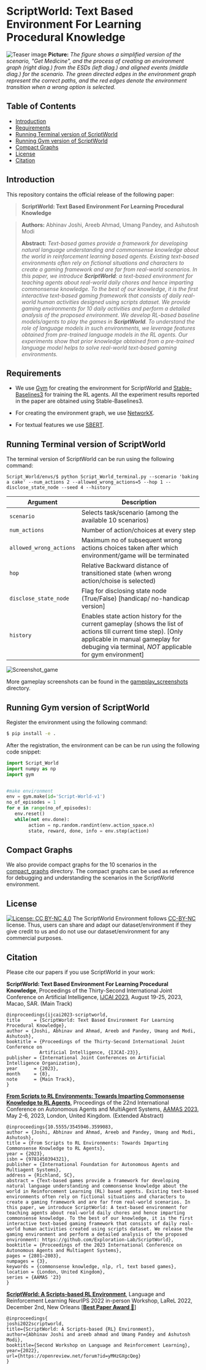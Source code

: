 # ScriptWorld: Text Based Environment For Learning Procedural Knowledge

![Teaser image](./ScriptWorld_thumbnail.png)
**Picture:** *The figure shows a simplified version of the  scenario, "Get Medicine", and the process of creating an environment graph (right diag.) from the ESDs (left diag.) and aligned events (middle diag.) for the scenario. The green directed edges in the environment graph represent the correct paths, and the red edges denote the environment transition when a wrong option is selected.*


## Table of Contents
- [Introduction](#introduction)
- [Requirements](#requirements)
- [Running Terminal version of ScriptWorld](#running-terminal-version-of-scriptworld)
- [Running Gym version of ScriptWorld](#running-gym-version-of-scriptworld)
- [Compact Graphs](#compact-graphs)
- [License](#license)
- [Citation](#citation)


## Introduction
This repository contains the official release of the following paper:
> **ScriptWorld: Text Based Environment For Learning Procedural Knowledge**<br>

> **Authors:** Abhinav Joshi, Areeb Ahmad, Umang Pandey, and Ashutosh Modi <br>
>
> **Abstract:** *Text-based games provide a framework for developing natural language understanding and commonsense knowledge about the world in reinforcement learning based agents. Existing text-based environments often rely on fictional situations and characters to create a gaming framework and are far from real-world scenarios. In this paper, we introduce **ScriptWorld**: a text-based environment for teaching agents about real-world daily chores and hence imparting commonsense knowledge. To the best of our knowledge, it is the first interactive text-based gaming framework that consists of daily real-world human activities designed using scripts dataset. We provide gaming environments for 10 daily activities and perform a detailed analysis of the proposed environment. We develop RL-based baseline models/agents to play the games in **ScriptWorld**. To understand the role of language models in such environments, we leverage features obtained from pre-trained language models in the RL agents. Our experiments show that prior knowledge obtained from a pre-trained language model helps to solve real-world text-based gaming environments.*

## Requirements

- We use [Gym](https://github.com/openai/gym) for creating the environment for ScriptWorld and [Stable-Baselines3](https://github.com/DLR-RM/stable-baselines3) for training the RL agents. All the experiment results reported in the paper are obtained using Stable-Baselines3.

- For creating the environment graph, we use [NetworkX](https://networkx.org/).

- For textual features we use [SBERT](https://www.sbert.net/).


## Running Terminal version of ScriptWorld

The terminal version of ScriptWorld can be run using the following command:

    Script_World/envs/$ python Script_World_terminal.py --scenario 'baking a cake' --num_actions 2 --allowed_wrong_actions=5 --hop 1 --disclose_state_node --seed 4 --history



<!-- table -->
| Argument | Description |
| --- | --- |
| `scenario` | Selects task/scenario (among the available 10 scenarios) |
| `num_actions` | Number of action/choices at every step |
| `allowed_wrong_actions` | Maximum no of subsequent wrong actions choices taken after which environment/game will be terminated |
| `hop` | Relative Backward distance of transitioned state (when wrong action/choise is selected) |
| `disclose_state_node` | Flag for disclosing state node (True/False) [handicap/ no-handicap version]|
| `history` | Enables state action history for the current gameplay (shows the list of actions till current time step). [Only applicable in manual gameplay for debuging via terminal, *NOT* applicable for gym environment] |


![Screenshot_game](./ScriptWorld-gameplay.png)

More gameplay screenshots can be found in the [gameplay_screenshots](./gameplay_screenshots/) directory.

## Running Gym version of ScriptWorld

Register the environment using the following command:

```bash
$ pip install -e .    
```

After the registration, the environment can be can be run using the following code snippet:


```python
import Script_World
import numpy as np
import gym


#make environment
env = gym.make(id='Script-World-v1')
no_of_episodes = 1
for e in range(no_of_episodes):
   env.reset()
   while(not env.done):
        action = np.random.randint(env.action_space.n)
        state, reward, done, info = env.step(action)

```

## Compact Graphs
We also provide compact graphs for the 10 scenarios in the [compact_graphs](./compact_graphs/) directory. The compact graphs can be used as reference for debugging and understanding the scenarios in the ScriptWorld environment.



## License
[![License: CC BY-NC 4.0](https://img.shields.io/badge/License-CC%20BY--NC%204.0-lightgrey.svg)](https://creativecommons.org/licenses/by-nc/4.0/)
The ScriptWorld Environment follows [CC-BY-NC](CC-BY-NC) license. Thus, users can share and adapt our dataset/environment if they give credit to us and do not use our dataset/environment for any commercial purposes.


<!-- ## Controbuting to ScriptWorld -->

## Citation

Please cite our papers if you use ScriptWorld in your work:

**ScriptWorld: Text Based Environment For Learning Procedural Knowledge**, Proceedings of the Thirty-Second International Joint Conference on Artificial Intelligence, [IJCAI 2023](https://ijcai-23.org), August 19-25, 2023, Macao, SAR. (Main Track)


    @inproceedings{ijcai2023-scriptworld,
    title     = {ScriptWorld: Text Based Environment For Learning Procedural Knowledge},
    author = {Joshi, Abhinav and Ahmad, Areeb and Pandey, Umang and Modi, Ashutosh},
    booktitle = {Proceedings of the Thirty-Second International Joint Conference on
                Artificial Intelligence, {IJCAI-23}},
    publisher = {International Joint Conferences on Artificial Intelligence Organization},
    year      = {2023},
    month     = {8},
    note      = {Main Track},
    }


[**From Scripts to RL Environments: Towards Imparting Commonsense Knowledge to RL Agents**](https://dl.acm.org/doi/10.5555/3545946.3599083), Proceedings of the 22nd International Conference on Autonomous Agents and MultiAgent Systems, [AAMAS 2023](https://aamas2023.soton.ac.uk), May 2-6, 2023, London, United Kingdom. (Extended Abstract)

    @inproceedings{10.5555/3545946.3599083,
    author = {Joshi, Abhinav and Ahmad, Areeb and Pandey, Umang and Modi, Ashutosh},
    title = {From Scripts to RL Environments: Towards Imparting Commonsense Knowledge to RL Agents},
    year = {2023},
    isbn = {9781450394321},
    publisher = {International Foundation for Autonomous Agents and Multiagent Systems},
    address = {Richland, SC},
    abstract = {Text-based games provide a framework for developing natural language understanding and commonsense knowledge about the world in Reinforcement Learning (RL) based agents. Existing text-based environments often rely on fictional situations and characters to create a gaming framework and are far from real-world scenarios. In this paper, we introduce ScriptWorld: A text-based environment for teaching agents about real-world daily chores and hence imparting commonsense knowledge. To the best of our knowledge, it is the first interactive text-based gaming framework that consists of daily real-world human activities created using scripts dataset. We release the gaming environment and perform a detailed analysis of the proposed environment: https://github.com/Exploration-Lab/ScriptWorld},
    booktitle = {Proceedings of the 2023 International Conference on Autonomous Agents and Multiagent Systems},
    pages = {2801–2803},
    numpages = {3},
    keywords = {commonsense knowledge, nlp, rl, text based games},
    location = {London, United Kingdom},
    series = {AAMAS '23}
    }



[**ScriptWorld: A Scripts-based RL Environment**](https://openreview.net/forum?id=yMHzGXgcQeg), Language and Reinforcement Learning NeurIPS 2022 in-person Workshop, LaReL 2022, December 2nd, New Orleans [[**Best Paper Award 🥈**](https://larel-workshop.github.io/papers/)]

    @inproceedings{
    joshi2022scriptworld,
    title={ScriptWorld: A Scripts-based {RL} Environment},
    author={Abhinav Joshi and areeb ahmad and Umang Pandey and Ashutosh Modi},
    booktitle={Second Workshop on Language and Reinforcement Learning},
    year={2022},
    url={https://openreview.net/forum?id=yMHzGXgcQeg}
    }
